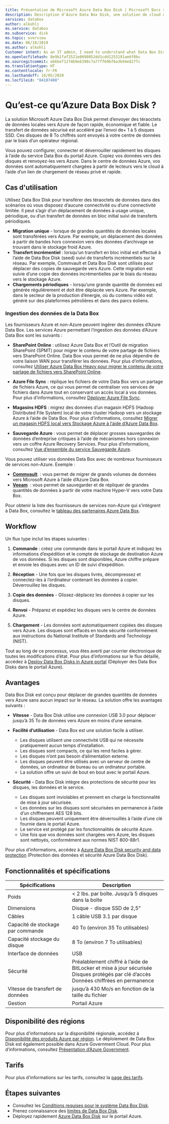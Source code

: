 ```yaml
---
title: Présentation de Microsoft Azure Data Box Disk | Microsoft Docs sur les données
description: Description d’Azure Data Box Disk, une solution de cloud qui vous permet de transférer de grandes quantités de données dans Azure
services: databox
author: alkohli
ms.service: databox
ms.subservice: disk
ms.topic: overview
ms.date: 06/18/2019
ms.author: alkohli
Customer intent: As an IT admin, I need to understand what Data Box Disk is and how it works so I can use it to import on-premises data into Azure.
ms.openlocfilehash: 8e9b1faf2521e0698052dd1cdd1253191ae6f8bc
ms.sourcegitcommit: eb6bef1274b9e6390c7a77ff69bf6a3b94e827fc
ms.translationtype: HT
ms.contentlocale: fr-FR
ms.lasthandoff: 10/05/2020
ms.locfileid: "84187408"
---
```

# <a name="what-is-azure-data-box-disk"></a>Qu’est-ce qu’Azure Data Box Disk ?

La solution Microsoft Azure Data Box Disk permet d’envoyer des téraoctets de données locales vers Azure de façon rapide, économique et fiable. Le transfert de données sécurisé est accéléré par l’envoi de+ 1 à 5 disques SSD. Ces disques de 8 To chiffrés sont envoyés à votre centre de données par le biais d’un opérateur régional.

Vous pouvez configurer, connecter et déverrouiller rapidement les disques à l’aide du service Data Box du portail Azure. Copiez vos données vers des disques et renvoyez-les vers Azure. Dans le centre de données Azure, vos données sont automatiquement chargées à partir de lecteurs vers le cloud à l’aide d’un lien de chargement de réseau privé et rapide.

## <a name="use-cases"></a>Cas d'utilisation

Utilisez Data Box Disk pour transférer des téraoctets de données dans des scénarios où vous disposez d’aucune connectivité ou d’une connectivité limitée. Il peut s’agir d’un déplacement de données à usage unique, périodique, ou d’un transfert de données en bloc initial suivi de transferts périodiques.

- **Migration unique** - lorsque de grandes quantités de données locales sont transférées vers Azure. Par exemple, un déplacement des données à partir de bandes hors connexion vers des données d’archivage se trouvant dans le stockage froid Azure.
- **Transfert incrémentiel** : lorsqu’un transfert en bloc initial est effectué à l’aide de Data Box Disk (seed) suivi de transferts incrémentiels sur le réseau. Par exemple, Commvault et Data Box Disk sont utilisés pour déplacer des copies de sauvegarde vers Azure. Cette migration est suivie d’une copie des données incrémentielles par le biais du réseau vers le stockage Azure.
- **Chargements périodiques** - lorsqu’une grande quantité de données est générée régulièrement et doit être déplacée vers Azure. Par exemple, dans le secteur de la production d’énergie, où du contenu vidéo est généré sur des plateformes pétrolières et dans des parcs éoliens.

### <a name="ingestion-of-data-from-data-box"></a>Ingestion des données de la Data Box

Les fournisseurs Azure et non-Azure peuvent ingérer des données d’Azure Data Box. Les services Azure permettant l’ingestion des données d’Azure Data Box sont les suivants :

- **SharePoint Online** : utilisez Azure Data Box et l’Outil de migration SharePoint (SPMT) pour migrer le contenu de votre partage de fichiers vers SharePoint Online. Data Box vous permet de ne plus dépendre de votre liaison WAN pour transférer les données. Pour plus d’informations, consultez [Utiliser Azure Data Box Heavy pour migrer le contenu de votre partage de fichiers vers SharePoint Online](data-box-heavy-migrate-spo.md).

- **Azure File Sync** : réplique les fichiers de votre Data Box vers un partage de fichiers Azure, ce qui vous permet de centraliser vos services de fichiers dans Azure tout en conservant un accès local à vos données. Pour plus d’informations, consultez [Déployer Azure File Sync](../storage/files/storage-sync-files-deployment-guide.md).

- **Magasins HDFS** : migrez des données d’un magasin HDFS (Hadoop Distributed File System) local de votre cluster Hadoop vers un stockage Azure à l’aide de Data Box. Pour plus d’informations, consultez [Migrer un magasin HDFS local vers Stockage Azure à l’aide d’Azure Data Box](../storage/blobs/data-lake-storage-migrate-on-premises-hdfs-cluster.md).

- **Sauvegarde Azure** : vous permet de déplacer grosses sauvegardes de données d’entreprise critiques à l’aide de mécanismes hors connexion vers un coffre Azure Recovery Services. Pour plus d’informations, consultez [Vue d’ensemble du service Sauvegarde Azure](../backup/backup-overview.md).

Vous pouvez utiliser vos données Data Box avec de nombreux fournisseurs de services non-Azure. Exemple :

- **[Commvault](http://documentation.commvault.com/commvault/v11/article?p=97276.htm)**  : vous permet de migrer de grands volumes de données vers Microsoft Azure à l’aide d’Azure Data Box.
- **[Veeam](https://helpcenter.veeam.com/docs/backup/hyperv/osr_adding_data_box.html?ver=100)**  : vous permet de sauvegarder et de répliquer de grandes quantités de données à partir de votre machine Hyper-V vers votre Data Box.

Pour obtenir la liste des fournisseurs de services non-Azure qui s’intègrent à Data Box, consultez le [tableau des partenaires Azure Data Box](https://cloudchampions.blob.core.windows.net/db-partners/PartnersTable.pdf).

## <a name="the-workflow"></a>Workflow

Un flux type inclut les étapes suivantes :

1. **Commande** : créez une commande dans le portail Azure et indiquez les informations d’expédition et le compte de stockage de destination Azure de vos données. Si les disques sont disponibles, Azure chiffre prépare et envoie les disques avec un ID de suivi d’expédition.

2. **Réception** - Une fois que les disques livrés, décompressez et connectez-les à l’ordinateur contenant les données à copier. Déverrouillez les disques.

3. **Copie des données** - Glissez-déplacez les données à copier sur les disques.

4. **Renvoi** - Préparez et expédiez les disques vers le centre de données Azure.

5. **Chargement** - Les données sont automatiquement copiées des disques vers Azure. Les disques sont effacés en toute sécurité conformément aux instructions du National Institute of Standards and Technology (NIST).

Tout au long de ce processus, vous êtes averti par courrier électronique de toutes les modifications d’état. Pour plus d’informations sur le flux détaillé, accédez à [Deploy Data Box Disks in Azure portal](data-box-disk-quickstart-portal.md) (Déployer des Data Box Disks dans le portail Azure).

## <a name="benefits"></a>Avantages

Data Box Disk est conçu pour déplacer de grandes quantités de données vers Azure sans aucun impact sur le réseau. La solution offre les avantages suivants :

- **Vitesse** - Data Box Disk utilise une connexion USB 3.0 pour déplacer jusqu’à 35 To de données vers Azure en moins d’une semaine.

- **Facilité d’utilisation** - Data Box est une solution facile à utiliser.

  - Les disques utilisent une connectivité USB qui ne nécessite pratiquement aucun temps d’installation.
  - Les disques sont compacts, ce qui les rend faciles à gérer.
  - Les disques n’ont pas besoin d’alimentation externe.
  - Les disques peuvent être utilisés avec un serveur de centre de données, un ordinateur de bureau ou un ordinateur portable.
  - La solution offre un suivi de bout en bout avec le portail Azure.

- **Sécurité** - Data Box Disk intègre des protections de sécurité pour les disques, les données et le service.
  - Les disques sont inviolables et prennent en charge la fonctionnalité de mise à jour sécurisée.
  - Les données sur les disques sont sécurisées en permanence à l’aide d’un chiffrement AES 128 bits.
  - Les disques peuvent uniquement être déverrouillés à l’aide d’une clé fournie dans le portail Azure.
  - Le service est protégé par les fonctionnalités de sécurité Azure.
  - Une fois que vos données sont chargées vers Azure, les disques sont nettoyés, conformément aux normes NIST 800-88r1.  

Pour plus d’informations, accédez à [Azure Data Box Disk security and data protection](data-box-disk-security.md) (Protection des données et sécurité Azure Data Box Disk).

## <a name="features-and-specifications"></a>Fonctionnalités et spécifications

| Spécifications                                          | Description              |
|---------------------------------------------------------|--------------------------|
| Poids                                                  | < 2 lbs. par boîte. Jusqu’à 5 disques dans la boîte                |
| Dimensions                                              | Disque - disque SSD de 2,5" |
| Câbles                                                  | 1 câble USB 3.1 par disque|
| Capacité de stockage par commande                              | 40 To (environ 35 To utilisables)|
| Capacité stockage du disque                                   | 8 To (environ 7 To utilisables)|
| Interface de données                                          | USB   |
| Sécurité                                                | Préalablement chiffré à l’aide de BitLocker et mise à jour sécurisée <br> Disques protégés par clé d’accès <br> Données chiffrées en permanence  |
| Vitesse de transfert de données                                      | jusqu’à 430 Mo/s en fonction de la taille du fichier      |
|Gestion                                               | Portail Azure |

## <a name="region-availability"></a>Disponibilité des régions

Pour plus d’informations sur la disponibilité régionale, accédez à [Disponibilité des produits Azure par région](https://azure.microsoft.com/global-infrastructure/services/?products=databox&regions=all). Le déploiement de Data Box Disk est également possible dans Azure Government Cloud. Pour plus d’informations, consultez [Présentation d’Azure Government](https://docs.microsoft.com/azure/azure-government/documentation-government-welcome).

## <a name="pricing"></a>Tarifs

Pour plus d’informations sur les tarifs, consultez la [page des tarifs](https://azure.microsoft.com/pricing/details/databox/disk/).

## <a name="next-steps"></a>Étapes suivantes

- Consultez les [Conditions requises pour le système Data Box Disk](data-box-disk-system-requirements.md).
- Prenez connaissance des [limites de Data Box Disk](data-box-disk-limits.md).
- Déployez rapidement [Azure Data Box Disk](data-box-disk-quickstart-portal.md) sur le portail Azure.

